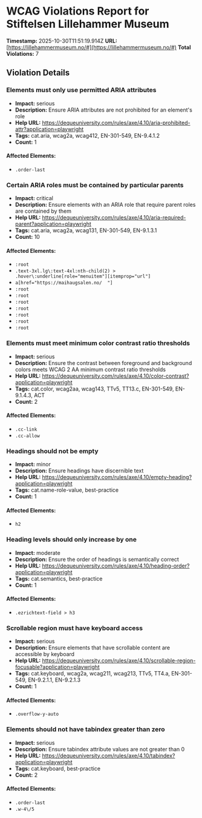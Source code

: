 # WCAG Violations Report for Stiftelsen Lillehammer Museum

**Timestamp:** 2025-10-30T11:51:19.914Z
**URL:** [https://lillehammermuseum.no/#](https://lillehammermuseum.no/#)
**Total Violations:** 7

## Violation Details

### Elements must only use permitted ARIA attributes

- **Impact:** serious
- **Description:** Ensure ARIA attributes are not prohibited for an element's role
- **Help URL:** https://dequeuniversity.com/rules/axe/4.10/aria-prohibited-attr?application=playwright
- **Tags:** cat.aria, wcag2a, wcag412, EN-301-549, EN-9.4.1.2
- **Count:** 1

#### Affected Elements:

- `.order-last`

### Certain ARIA roles must be contained by particular parents

- **Impact:** critical
- **Description:** Ensure elements with an ARIA role that require parent roles are contained by them
- **Help URL:** https://dequeuniversity.com/rules/axe/4.10/aria-required-parent?application=playwright
- **Tags:** cat.aria, wcag2a, wcag131, EN-301-549, EN-9.1.3.1
- **Count:** 10

#### Affected Elements:

- `:root`
- `.text-3xl.lg\:text-4xl:nth-child(2) > .hover\:underline[role="menuitem"][itemprop="url"]`
- `a[href="https://maihaugsalen.no/  "]`
- `:root`
- `:root`
- `:root`
- `:root`
- `:root`
- `:root`
- `:root`

### Elements must meet minimum color contrast ratio thresholds

- **Impact:** serious
- **Description:** Ensure the contrast between foreground and background colors meets WCAG 2 AA minimum contrast ratio thresholds
- **Help URL:** https://dequeuniversity.com/rules/axe/4.10/color-contrast?application=playwright
- **Tags:** cat.color, wcag2aa, wcag143, TTv5, TT13.c, EN-301-549, EN-9.1.4.3, ACT
- **Count:** 2

#### Affected Elements:

- `.cc-link`
- `.cc-allow`

### Headings should not be empty

- **Impact:** minor
- **Description:** Ensure headings have discernible text
- **Help URL:** https://dequeuniversity.com/rules/axe/4.10/empty-heading?application=playwright
- **Tags:** cat.name-role-value, best-practice
- **Count:** 1

#### Affected Elements:

- `h2`

### Heading levels should only increase by one

- **Impact:** moderate
- **Description:** Ensure the order of headings is semantically correct
- **Help URL:** https://dequeuniversity.com/rules/axe/4.10/heading-order?application=playwright
- **Tags:** cat.semantics, best-practice
- **Count:** 1

#### Affected Elements:

- `.ezrichtext-field > h3`

### Scrollable region must have keyboard access

- **Impact:** serious
- **Description:** Ensure elements that have scrollable content are accessible by keyboard
- **Help URL:** https://dequeuniversity.com/rules/axe/4.10/scrollable-region-focusable?application=playwright
- **Tags:** cat.keyboard, wcag2a, wcag211, wcag213, TTv5, TT4.a, EN-301-549, EN-9.2.1.1, EN-9.2.1.3
- **Count:** 1

#### Affected Elements:

- `.overflow-y-auto`

### Elements should not have tabindex greater than zero

- **Impact:** serious
- **Description:** Ensure tabindex attribute values are not greater than 0
- **Help URL:** https://dequeuniversity.com/rules/axe/4.10/tabindex?application=playwright
- **Tags:** cat.keyboard, best-practice
- **Count:** 2

#### Affected Elements:

- `.order-last`
- `.w-4\/5`
